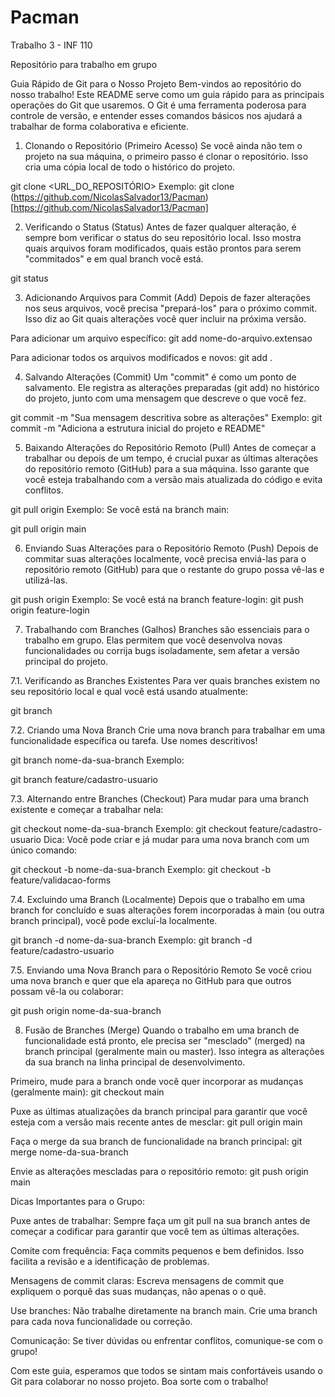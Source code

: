 # Pacman
Trabalho 3 - INF 110

Repositório para trabalho em grupo

Guia Rápido de Git para o Nosso Projeto
Bem-vindos ao repositório do nosso trabalho! Este README serve como um guia rápido para as principais operações do Git que usaremos. O Git é uma ferramenta poderosa para controle de versão, e entender esses comandos básicos nos ajudará a trabalhar de forma colaborativa e eficiente.

1. Clonando o Repositório (Primeiro Acesso)
  Se você ainda não tem o projeto na sua máquina, o primeiro passo é clonar o repositório. Isso cria uma cópia local de todo o histórico do projeto.
  
  git clone <URL_DO_REPOSITÓRIO>
  Exemplo:
  git clone (https://github.com/NicolasSalvador13/Pacman)[https://github.com/NicolasSalvador13/Pacman]

2. Verificando o Status (Status)
  Antes de fazer qualquer alteração, é sempre bom verificar o status do seu repositório local. Isso mostra quais arquivos foram modificados, quais estão prontos para serem "commitados" e em qual branch você está.
  
  git status

3. Adicionando Arquivos para Commit (Add)
  Depois de fazer alterações nos seus arquivos, você precisa "prepará-los" para o próximo commit. Isso diz ao Git quais alterações você quer incluir na próxima versão.
  
  Para adicionar um arquivo específico:
  git add nome-do-arquivo.extensao
  
  Para adicionar todos os arquivos modificados e novos:
  git add .

4. Salvando Alterações (Commit)
  Um "commit" é como um ponto de salvamento. Ele registra as alterações preparadas (git add) no histórico do projeto, junto com uma mensagem que descreve o que você fez.
  
  git commit -m "Sua mensagem descritiva sobre as alterações"
  Exemplo:
  git commit -m "Adiciona a estrutura inicial do projeto e README"

5. Baixando Alterações do Repositório Remoto (Pull)
  Antes de começar a trabalhar ou depois de um tempo, é crucial puxar as últimas alterações do repositório remoto (GitHub) para a sua máquina. Isso garante que você esteja trabalhando com a versão mais atualizada do código e evita conflitos.
  
  git pull origin <nome-da-branch>
  Exemplo: Se você está na branch main:
  
  git pull origin main

6. Enviando Suas Alterações para o Repositório Remoto (Push)
  Depois de commitar suas alterações localmente, você precisa enviá-las para o repositório remoto (GitHub) para que o restante do grupo possa vê-las e utilizá-las.
  
  git push origin <nome-da-branch>
  Exemplo: Se você está na branch feature-login:
  git push origin feature-login

7. Trabalhando com Branches (Galhos)
  Branches são essenciais para o trabalho em grupo. Elas permitem que você desenvolva novas funcionalidades ou corrija bugs isoladamente, sem afetar a versão principal do projeto.

7.1. Verificando as Branches Existentes
  Para ver quais branches existem no seu repositório local e qual você está usando atualmente:
  
  git branch

7.2. Criando uma Nova Branch
  Crie uma nova branch para trabalhar em uma funcionalidade específica ou tarefa. Use nomes descritivos!
  
  git branch nome-da-sua-branch
  Exemplo:
  
  git branch feature/cadastro-usuario

7.3. Alternando entre Branches (Checkout)
  Para mudar para uma branch existente e começar a trabalhar nela:
  
  git checkout nome-da-sua-branch
  Exemplo:
  git checkout feature/cadastro-usuario
  Dica: Você pode criar e já mudar para uma nova branch com um único comando:
  
  git checkout -b nome-da-sua-branch
  Exemplo:
  git checkout -b feature/validacao-forms

7.4. Excluindo uma Branch (Localmente)
  Depois que o trabalho em uma branch for concluído e suas alterações forem incorporadas à main (ou outra branch principal), você pode excluí-la localmente.
  
  git branch -d nome-da-sua-branch
  Exemplo:
  git branch -d feature/cadastro-usuario
  
  7.5. Enviando uma Nova Branch para o Repositório Remoto
  Se você criou uma nova branch e quer que ela apareça no GitHub para que outros possam vê-la ou colaborar:
  
  git push origin nome-da-sua-branch

8. Fusão de Branches (Merge)
  Quando o trabalho em uma branch de funcionalidade está pronto, ele precisa ser "mesclado" (merged) na branch principal (geralmente main ou master). Isso integra as alterações da sua branch na linha principal de desenvolvimento.
  
  Primeiro, mude para a branch onde você quer incorporar as mudanças (geralmente main):
  git checkout main
  
  Puxe as últimas atualizações da branch principal para garantir que você esteja com a versão mais recente antes de mesclar:
  git pull origin main
  
  Faça o merge da sua branch de funcionalidade na branch principal:
  git merge nome-da-sua-branch
  
  Envie as alterações mescladas para o repositório remoto:
  git push origin main


Dicas Importantes para o Grupo:

  Puxe antes de trabalhar: Sempre faça um git pull na sua branch antes de começar a codificar para garantir que você tem as últimas alterações.
  
  Comite com frequência: Faça commits pequenos e bem definidos. Isso facilita a revisão e a identificação de problemas.
  
  Mensagens de commit claras: Escreva mensagens de commit que expliquem o porquê das suas mudanças, não apenas o o quê.
  
  Use branches: Não trabalhe diretamente na branch main. Crie uma branch para cada nova funcionalidade ou correção.
  
  Comunicação: Se tiver dúvidas ou enfrentar conflitos, comunique-se com o grupo!
  
  Com este guia, esperamos que todos se sintam mais confortáveis usando o Git para colaborar no nosso projeto. Boa sorte com o trabalho!

